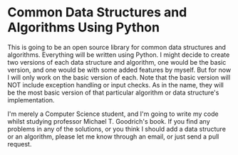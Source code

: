 # Common Data Structures and Algorithms Using Python

This is going to be an open source library for common data structures and algorithms.
Everything will be written using Python. I might decide to create two versions of each data structure and algorithm,
one would be the basic version, and one would be with some added features by myself.
But for now I will only work on the basic version of each. Note that the basic version will NOT include exception
handling or input checks. As in the name, they will be the most basic version of that particular algorithm or
data structure's implementation.

I'm merely a Computer Science student, and I'm going to write my code whilst studying professor Michael T. Goodrich's book.
If you find any problems in any of the solutions, or you think I should add a data structure or an algorithm,
please let me know through an email, or just send a pull request.

